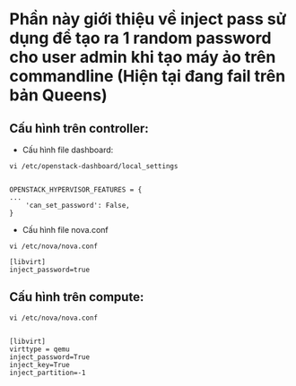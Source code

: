 # Phần này giới thiệu về inject pass sử dụng để tạo ra 1 random password cho user admin khi tạo máy ảo trên commandline (Hiện tại đang fail trên bản Queens)

## Cấu hình trên controller:
- Cấu hình file dashboard:
```
vi /etc/openstack-dashboard/local_settings


OPENSTACK_HYPERVISOR_FEATURES = {
...
    'can_set_password': False,
}
```

- Cấu hình file nova.conf
```
vi /etc/nova/nova.conf

[libvirt]
inject_password=true
```

## Cấu hình trên compute:
```
vi /etc/nova/nova.conf


[libvirt]
virttype = qemu
inject_password=True
inject_key=True
inject_partition=-1

```
